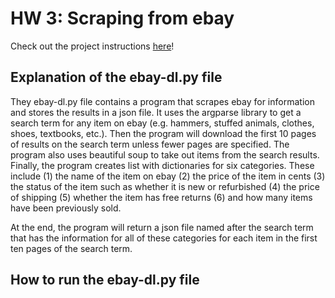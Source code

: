 # HW 3: Scraping from ebay
Check out the project instructions [here](https://github.com/mikeizbicki/cmc-csci040/tree/2021fall/hw_03)!
## Explanation of the ebay-dl.py file 

They ebay-dl.py file contains a program that scrapes ebay for information and stores the results in a json file. It uses the argparse library to get a search term for any item on ebay (e.g. hammers, stuffed animals, clothes, shoes, textbooks, etc.). Then the program will download the first 10 pages of results on the search term unless fewer pages are specified. The program also uses beautiful soup to take out items from the search results. Finally, the program creates list with dictionaries for six categories. These include (1) the name of the item on ebay (2) the price of the item in cents (3) the status of the item such as whether it is new or refurbished (4) the price of shipping (5) whether the item has free returns (6) and how many items have been previously sold. 

At the end, the program will return a json file named after the search term that has the information for all of these categories for each item in the first ten pages of the search term. 

## How to run the ebay-dl.py file
